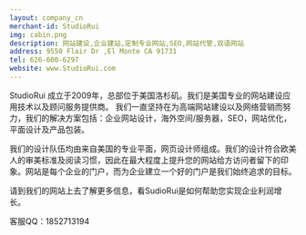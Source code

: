```yaml
---
layout: company_cn
merchant-id: StudioRui
img: cabin.png
description: 网站建设,企业建站,定制专业网站,SEO,网站代管,双语网站
address: 9550 Flair Dr ,El Monte CA 91731
tel: 626-600-6297
website: www.StudioRui.com
---
```


StudioRui 成立于2009年，总部位于美国洛杉矶。我们是美国专业的网站建设应用技术以及顾问服务提供商。
我们一直坚持在为高端网站建设以及网络营销而努力，我们的解决方案包括：企业网站设计，海外空间/服务器，SEO，网站优化，平面设计及产品包装。

我们的设计队伍均由来自美国的专业平面，网页设计师组成。我们的设计符合欧美人的审美标准及阅读习惯，因此在最大程度上提升您的网站给方访问者留下的印象。网站是每个企业的门户，而为企业建立一个好的门户是我们始终追求的目标。

请到我们的网站上去了解更多信息，看SudioRui是如何帮助您实现企业利润增长。

客服QQ：1852713194
